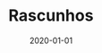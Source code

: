 ---
title: Rascunhos

eleventyNavigation:
  key: Rascunhos
  url: https://listed.to/@myreli
permalink: false

date: 2020-01-01
---